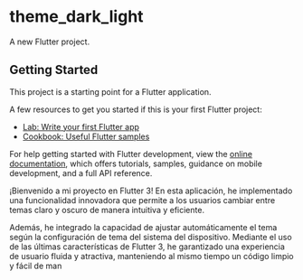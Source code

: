 # theme_dark_light

A new Flutter project.

## Getting Started

This project is a starting point for a Flutter application.

A few resources to get you started if this is your first Flutter project:

- [Lab: Write your first Flutter app](https://docs.flutter.dev/get-started/codelab)
- [Cookbook: Useful Flutter samples](https://docs.flutter.dev/cookbook)

For help getting started with Flutter development, view the
[online documentation](https://docs.flutter.dev/), which offers tutorials,
samples, guidance on mobile development, and a full API reference.


¡Bienvenido a mi proyecto en Flutter 3! 
En esta aplicación, he implementado una funcionalidad innovadora que permite a los usuarios cambiar entre temas claro y oscuro de manera intuitiva y eficiente.

Además, he integrado la capacidad de ajustar automáticamente el tema según la configuración de tema del sistema del dispositivo.  Mediante el uso de las últimas características de Flutter 3, 
he garantizado una experiencia de usuario fluida y atractiva, manteniendo al mismo tiempo un código limpio y fácil de man